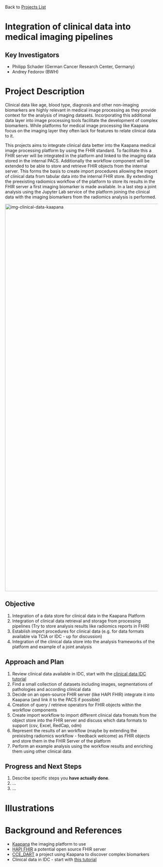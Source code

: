 Back to [Projects List](../../README.md#ProjectsList)

# Integration of clinical data into medical imaging pipelines

## Key Investigators

- Philipp Schader (German Cancer Research Center, Germany)
- Andrey Fedorov (BWH)

# Project Description

Clinical data like age, blood type, diagnosis and other non-imaging biomarkers are highly relevant in medical image processing as they provide context for the analysis of imaging datasets. Incorporating this additional data layer into image processing tools facilitate the development of complex biomarkers. While platforms for medical image processing like Kaapana focus on the imaging layer they often lack for features to relate clinical data to it.

This projects aims to integrate clinical data better into the Kaapana medical image processing platform by using the FHIR standard. To facilitate this a FHIR server will be integrated in the platform and linked to the imaging data stored in the internal PACS. Additionally the workflow component will be extended to be able to store and retrieve FHIR objects from the internal server. This forms the basis to create import procedures allowing the import of clinical data from tabular data into the internal FHIR store. By extending the preexisting radiomics workflow of the platform to store its results in the FHIR server a first imaging biomarker is made available. In a last step a joint analysis using the Jupyter Lab service of the platform joining the clinical data with the imaging biomarkers from the radiomics analysis is performed.

<img width="1275" alt="img-clinical-data-kaapana" src="https://user-images.githubusercontent.com/19309110/215487050-16fd78d2-4572-4a51-bee3-559f6004a0ed.png">

## Objective

1. Integration of a data store for clinical data in the Kaapana Platform
2. Integration of clinical data retrieval and storage from processing pipelines (Try to store analysis results like radiomics reports in FHIR)
3. Establish import procedures for clinical data (e.g. for data formats available via TCIA or IDC - up for discussion)
4. Integration of the clinical data store into the analysis frameworks of the platform and example of a joint analysis

## Approach and Plan

<!-- Describe here HOW you would like to achieve the objectives stated above. -->

1. Review clinical data available in IDC, start with the [clinical data IDC tutorial](https://github.com/ImagingDataCommons/IDC-Examples/blob/master/notebooks/clinical_data_intro.ipynb)
1. Find a small collection of datasets including images, segmentations of pathologies and according clinical data
2. Decide on an open-source FHIR server (like HAPI FHIR) integrate it into Kaapana (and link it to the PACS if possible)
4. Creation of query / retrieve operators for FHIR objects within the workflow components
5. Create import workflow to import different clinical data fromats from the object store into the FHIR server and discuss which data formats to support (csv, Excel, RedCap, odm)
6. Represent the results of an workflow (maybe by extending the preixisitng radiomics workflow - feedback welcome) as FHIR objects and store them in the FHIR Server of the platform
7. Perform an example analysis using the workflow results and enriching them using other clinical data

## Progress and Next Steps

<!-- Update this section as you make progress, describing of what you have ACTUALLY DONE. If there are specific steps that you could not complete then you can describe them here, too. -->

1. Describe specific steps you **have actually done**.
1. ...
1. ...

# Illustrations

<!-- Add pictures and links to videos that demonstrate what has been accomplished.
![Description of picture](Example2.jpg)
![Some more images](Example2.jpg)
-->

# Background and References

<!-- If you developed any software, include link to the source code repository. If possible, also add links to sample data, and to any relevant publications. -->
- [Kaapana](https://github.com/kaapana/kaapana) the imaging platform to use
- [HAPI FHIR](https://hapifhir.io/) a potential open source FHIR server
- [CCE_DART](https://cce-dart.com/) a project using Kaapana to discover complex biomarkers
- Clinical data in IDC - start with [this tutorial](https://github.com/ImagingDataCommons/IDC-Examples/blob/master/notebooks/clinical_data_intro.ipynb)
